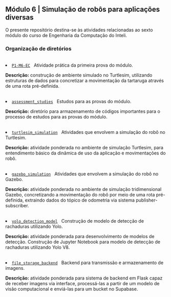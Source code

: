 <h2>Módulo 6 | Simulação de robôs para aplicações diversas</h2>

<p>O presente repositório destina-se às atividades relacionadas ao sexto módulo do curso de Engenharia da Computação do Inteli.</p>

<h3>Organização de diretórios</h3><br>

<li><a href="https://github.com/amandafontes/M6-Inteli-Robot-Simulation/tree/main/P1-M6-EC"><code>P1-M6-EC</code></a>&nbsp;&nbsp;&nbsp;Atividade prática da primeira prova do módulo.<br>
  <p><b>Descrição:</b> construção de ambiente simulado no Turtlesim, utilizando estruturas de dados para concretizar a movimentação da tartaruga através de uma rota pré-definida.</p>
<br>

<li><a href="https://github.com/amandafontes/M6-Inteli-Robot-Simulation/tree/main/assessment_studies"><code>assessment_studies</code></a>&nbsp;&nbsp;&nbsp;Estudos para as provas do módulo.<br>
    <p><b>Descrição:</b> diretório para armazenamento de códigos importantes para o processo de estudos para as provas do módulo.</p>
  <br>
  
<li><a href="https://github.com/amandafontes/M6-Inteli-Robot-Simulation/tree/main/turtlesim_simulation"><code>turtlesim_simulation</code></a>&nbsp;&nbsp;&nbsp;Atividades que envolvem a simulação do robô no Turtlesim.<br>
    <p><b>Descrição:</b> atividade ponderada no ambiente de simulação Turtlesim, para entendimento básico da dinâmica de uso da aplicação e movimentações do robô.</p>
  <br>

<li><a href="https://github.com/amandafontes/M6-Inteli-Robot-Simulation/tree/main/gazebo_simulation"><code>gazebo_simulation</code></a>&nbsp;&nbsp;&nbsp;Atividades que envolvem a simulação do robô no Gazebo.<br>
    <p><b>Descrição:</b> atividade ponderada no ambiente de simulação tridimensional Gazebo, concretizando a movimentação do robô por meio de uma rota pré-definida, extraindo dados do tópico de odometria via sistema publisher-subscriber.</p>
  <br>

<li><a href="https://github.com/amandafontes/M6-Inteli-Robot-Simulation/tree/main/yolo_detection_model"><code>yolo_detection_model</code></a>&nbsp;&nbsp;&nbsp;Construção de modelo de detecção de rachaduras utilizando Yolo.<br>
      <p><b>Descrição:</b> atividade ponderada para desenvolvimento de modelos de detecção. Construção de Jupyter Notebook para modelo de detecção de rachaduras utilizando Yolo V8.</p>
  <br>

<li><a href="https://github.com/amandafontes/M6-Inteli-Robot-Simulation/tree/main/file_storage_backend"><code>file_storage_backend</code></a>&nbsp;&nbsp;&nbsp;Backend para transmissão e armazenamento de imagens.<br>
      <p><b>Descrição:</b> atividade ponderada para sistema de backend em Flask capaz de receber imagens via interface, processá-las a partir de um modelo de visão computacional e enviá-las para um bucket no Supabase.</p>
  <br>
